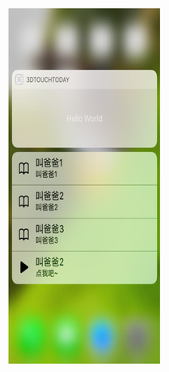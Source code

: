 <img src="https://github.com/pengshengsongcode/3DTouch/blob/master/lADOg9EfEs0FAM0C0A_720_1280.jpg_620x10000q90g.jpg?raw=true" width = "300" height = "700" align=center />
